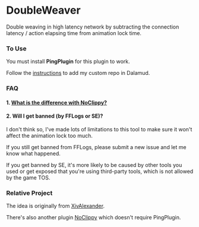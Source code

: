 # DoubleWeaver

Double weaving in high latency network by subtracting the connection latency / action elapsing time from animation lock time.

### To Use

You must install **PingPlugin** for this plugin to work.

Follow the [instructions](https://github.com/Bluefissure/DalamudPlugins/tree/Bluefissure-api4#how-to-use) to add my custom repo in Dalamud.

### FAQ

#### 1. [What is the difference with NoClippy?](https://github.com/Bluefissure/DoubleWeaver/issues/1)

#### 2. Will I get banned (by FFLogs or SE)?

I don't think so, I've made lots of limitations to this tool to make sure it won't affect the animation lock too much.

If you still get banned from FFLogs, please submit a new issue and let me know what happened.

If you get banned by SE, it's more likely to be caused by other tools you used or get exposed that you're using third-party tools, which is not allowed by the game TOS.

### Relative Project

The idea is originally from [XivAlexander](https://github.com/Soreepeong/XivAlexander).

There's also another plugin [NoClippy](https://github.com/UnknownX7/NoClippy) which doesn't require PingPlugin.
